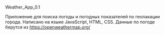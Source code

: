 Weather_App_0.1

Приложение для поиска погоды и погодных показателей по геолакации города. 
Написано на языке JavaScript, HTML, CSS. 
Данные по погоде берутся из https://openweathermap.org/